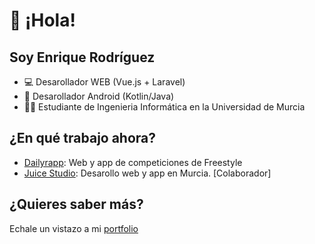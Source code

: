 # 👋​ ¡Hola!
## Soy Enrique Rodríguez
- 💻 Desarollador WEB (Vue.js + Laravel)
- 📱 Desarollador Android (Kotlin/Java)
- 👨‍💻​ Estudiante de Ingenieria Informática en la Universidad de Murcia
## ¿En qué trabajo ahora?

- [Dailyrapp]: Web y app de competiciones de Freestyle
- [Juice Studio]: Desarollo web y app en Murcia. [Colaborador]


[Dailyrapp]: <https://dailyrapp.com>
[Juice Studio]: <https://juice-studio.com/>

## ¿Quieres saber más?
Echale un vistazo a mi [portfolio]

[portfolio]: <https://youngsdeveloper.github.io/portfolio/>

